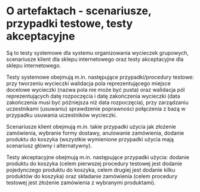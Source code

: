 # O artefaktach - scenariusze, przypadki testowe, testy akceptacyjne

Są to testy systemowe dla systemu organizowania wycieczek grupowych, scenariusze klient dla sklepu internetowego oraz testy akceptacyjne dla sklepu internetowego.

Testy systemowe obejmują m.in. następujące przypadki/procedury testowe: przy tworzeniu wycieczki walidacja pola reprezentującego miejsce docelowe wycieczki (nazwa pola nie może być pusta) oraz walidacja pól reprezentujących datę rozpoczęcia i datę zakończenia wycieczki (data zakończenia musi być późniejsza niż data rozpoczęcia), przy zarządzaniu uczestnikami (usuwaniu) sprawdzenie poprawności połączenia z bazą w przypadku usuwania uczestników wycieczki.

Scenariusze klient obejmują m.in. takie przypadki użycia jak złożenie zamówienia, wybranie formy dostawy, anulowanie zamówienia, dodanie produktu do koszyka (wszystkie wymienione przypadki użycia mają scenariusz główny i alternatywny).

Testy akceptacyjne obejmują m.in. następujące przypadki użycia: dodanie produktu do koszyka (celem pierwszej procedury testowej jest dodanie pojedynczego produktu do koszyka, celem drugiej jest dodanie kilku produktów do koszyka) oraz składanie zamówienia (celem procedury testowej jest złożenie zamówienia z wybranymi produktami).

